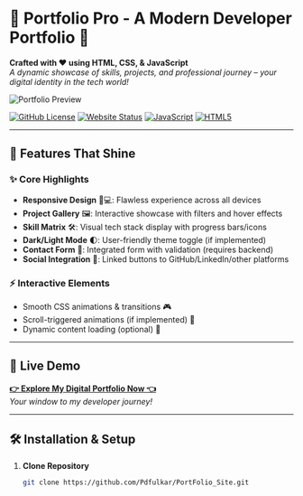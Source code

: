 # 🚀 **Portfolio Pro** - A Modern Developer Portfolio 🌟

**Crafted with ❤️ using HTML, CSS, & JavaScript**  
*A dynamic showcase of skills, projects, and professional journey – your digital identity in the tech world!*

![Portfolio Preview](https://github.com/user-attachments/assets/e4c2121b-c401-4220-9f8d-4254be515607)


[![GitHub License](https://img.shields.io/github/license/Pdfulkar/PortFolio_Site?color=blue&style=flat-square)](https://github.com/Pdfulkar/PortFolio_Site/blob/main/LICENSE)
[![Website Status](https://img.shields.io/website?down_message=offline&label=Live%20Demo&style=flat-square&up_color=success&up_message=Online&url=https%3A%2F%2Fpdfulkar.github.io%2FPortFolio_Site%2F)](https://pdfulkar.github.io/PortFolio_Site/)
[![JavaScript](https://img.shields.io/badge/JavaScript-ES6+-yellow?style=flat-square&logo=javascript)](https://developer.mozilla.org/en-US/docs/Web/JavaScript)
[![HTML5](https://img.shields.io/badge/HTML5-E34F26?style=flat-square&logo=html5&logoColor=white)](https://developer.mozilla.org/en-US/docs/Web/HTML)

---

## 🌈 **Features That Shine**

### ✨ **Core Highlights**
- **Responsive Design** 📱💻: Flawless experience across all devices
- **Project Gallery** 🖼️: Interactive showcase with filters and hover effects
- **Skill Matrix** 🛠️: Visual tech stack display with progress bars/icons
- **Dark/Light Mode** 🌓: User-friendly theme toggle (if implemented)
- **Contact Form** 📧: Integrated form with validation (requires backend)
- **Social Integration** 🔗: Linked buttons to GitHub/LinkedIn/other platforms

### ⚡ **Interactive Elements**
- Smooth CSS animations & transitions 🎮
- Scroll-triggered animations (if implemented) 🎯
- Dynamic content loading (optional) 🔄

---

## 🚀 **Live Demo**

**[👉 Explore My Digital Portfolio Now 👈](https://pdfulkar.github.io/PortFolio_Site/)**  
*Your window to my developer journey!*

---

## 🛠️ **Installation & Setup**

1. **Clone Repository**  
   ```bash
   git clone https://github.com/Pdfulkar/PortFolio_Site.git
